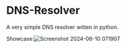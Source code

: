 # DNS-Resolver

A very simple DNS resolver witten in python.

Showcase:![Screenshot 2024-06-10 071907](https://github.com/SchneeSchmitt/DNS-Resolver/assets/157796309/4984fa13-4649-481b-8dc7-fc00353c28d9)
